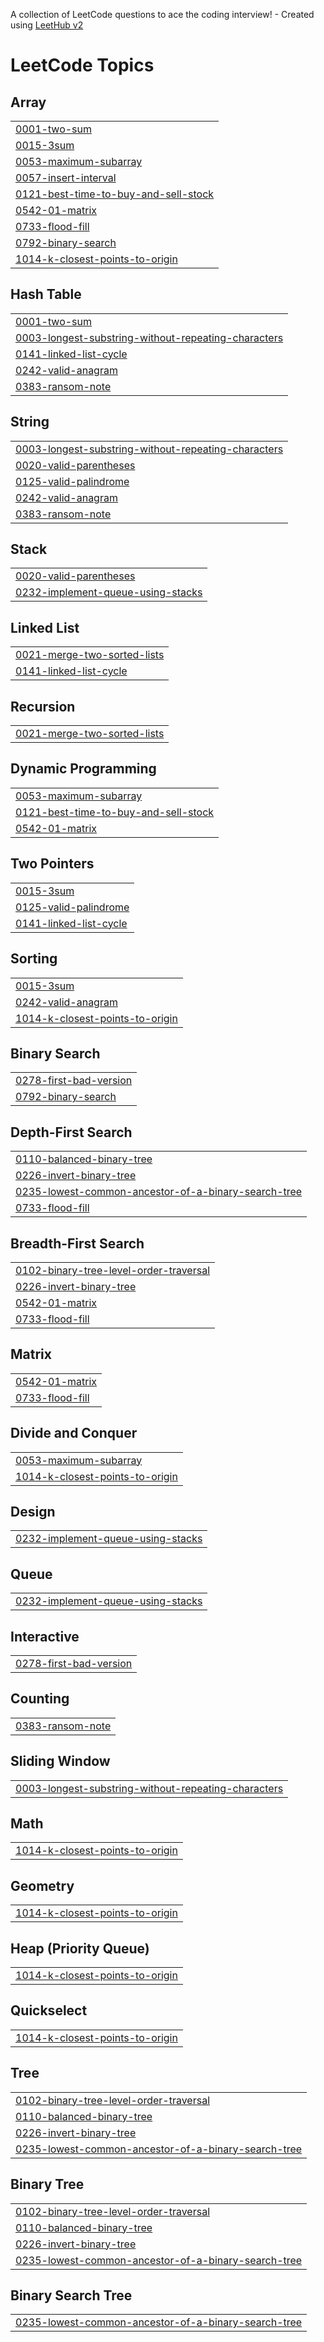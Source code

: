 A collection of LeetCode questions to ace the coding interview! - Created using [LeetHub v2](https://github.com/arunbhardwaj/LeetHub-2.0)
<!---LeetCode Topics Start-->
# LeetCode Topics
## Array
|  |
| ------- |
| [0001-two-sum](https://github.com/hanlyang0522/AlgoSelf/tree/master/0001-two-sum) |
| [0015-3sum](https://github.com/hanlyang0522/AlgoSelf/tree/master/0015-3sum) |
| [0053-maximum-subarray](https://github.com/hanlyang0522/AlgoSelf/tree/master/0053-maximum-subarray) |
| [0057-insert-interval](https://github.com/hanlyang0522/AlgoSelf/tree/master/0057-insert-interval) |
| [0121-best-time-to-buy-and-sell-stock](https://github.com/hanlyang0522/AlgoSelf/tree/master/0121-best-time-to-buy-and-sell-stock) |
| [0542-01-matrix](https://github.com/hanlyang0522/AlgoSelf/tree/master/0542-01-matrix) |
| [0733-flood-fill](https://github.com/hanlyang0522/AlgoSelf/tree/master/0733-flood-fill) |
| [0792-binary-search](https://github.com/hanlyang0522/AlgoSelf/tree/master/0792-binary-search) |
| [1014-k-closest-points-to-origin](https://github.com/hanlyang0522/AlgoSelf/tree/master/1014-k-closest-points-to-origin) |
## Hash Table
|  |
| ------- |
| [0001-two-sum](https://github.com/hanlyang0522/AlgoSelf/tree/master/0001-two-sum) |
| [0003-longest-substring-without-repeating-characters](https://github.com/hanlyang0522/AlgoSelf/tree/master/0003-longest-substring-without-repeating-characters) |
| [0141-linked-list-cycle](https://github.com/hanlyang0522/AlgoSelf/tree/master/0141-linked-list-cycle) |
| [0242-valid-anagram](https://github.com/hanlyang0522/AlgoSelf/tree/master/0242-valid-anagram) |
| [0383-ransom-note](https://github.com/hanlyang0522/AlgoSelf/tree/master/0383-ransom-note) |
## String
|  |
| ------- |
| [0003-longest-substring-without-repeating-characters](https://github.com/hanlyang0522/AlgoSelf/tree/master/0003-longest-substring-without-repeating-characters) |
| [0020-valid-parentheses](https://github.com/hanlyang0522/AlgoSelf/tree/master/0020-valid-parentheses) |
| [0125-valid-palindrome](https://github.com/hanlyang0522/AlgoSelf/tree/master/0125-valid-palindrome) |
| [0242-valid-anagram](https://github.com/hanlyang0522/AlgoSelf/tree/master/0242-valid-anagram) |
| [0383-ransom-note](https://github.com/hanlyang0522/AlgoSelf/tree/master/0383-ransom-note) |
## Stack
|  |
| ------- |
| [0020-valid-parentheses](https://github.com/hanlyang0522/AlgoSelf/tree/master/0020-valid-parentheses) |
| [0232-implement-queue-using-stacks](https://github.com/hanlyang0522/AlgoSelf/tree/master/0232-implement-queue-using-stacks) |
## Linked List
|  |
| ------- |
| [0021-merge-two-sorted-lists](https://github.com/hanlyang0522/AlgoSelf/tree/master/0021-merge-two-sorted-lists) |
| [0141-linked-list-cycle](https://github.com/hanlyang0522/AlgoSelf/tree/master/0141-linked-list-cycle) |
## Recursion
|  |
| ------- |
| [0021-merge-two-sorted-lists](https://github.com/hanlyang0522/AlgoSelf/tree/master/0021-merge-two-sorted-lists) |
## Dynamic Programming
|  |
| ------- |
| [0053-maximum-subarray](https://github.com/hanlyang0522/AlgoSelf/tree/master/0053-maximum-subarray) |
| [0121-best-time-to-buy-and-sell-stock](https://github.com/hanlyang0522/AlgoSelf/tree/master/0121-best-time-to-buy-and-sell-stock) |
| [0542-01-matrix](https://github.com/hanlyang0522/AlgoSelf/tree/master/0542-01-matrix) |
## Two Pointers
|  |
| ------- |
| [0015-3sum](https://github.com/hanlyang0522/AlgoSelf/tree/master/0015-3sum) |
| [0125-valid-palindrome](https://github.com/hanlyang0522/AlgoSelf/tree/master/0125-valid-palindrome) |
| [0141-linked-list-cycle](https://github.com/hanlyang0522/AlgoSelf/tree/master/0141-linked-list-cycle) |
## Sorting
|  |
| ------- |
| [0015-3sum](https://github.com/hanlyang0522/AlgoSelf/tree/master/0015-3sum) |
| [0242-valid-anagram](https://github.com/hanlyang0522/AlgoSelf/tree/master/0242-valid-anagram) |
| [1014-k-closest-points-to-origin](https://github.com/hanlyang0522/AlgoSelf/tree/master/1014-k-closest-points-to-origin) |
## Binary Search
|  |
| ------- |
| [0278-first-bad-version](https://github.com/hanlyang0522/AlgoSelf/tree/master/0278-first-bad-version) |
| [0792-binary-search](https://github.com/hanlyang0522/AlgoSelf/tree/master/0792-binary-search) |
## Depth-First Search
|  |
| ------- |
| [0110-balanced-binary-tree](https://github.com/hanlyang0522/AlgoSelf/tree/master/0110-balanced-binary-tree) |
| [0226-invert-binary-tree](https://github.com/hanlyang0522/AlgoSelf/tree/master/0226-invert-binary-tree) |
| [0235-lowest-common-ancestor-of-a-binary-search-tree](https://github.com/hanlyang0522/AlgoSelf/tree/master/0235-lowest-common-ancestor-of-a-binary-search-tree) |
| [0733-flood-fill](https://github.com/hanlyang0522/AlgoSelf/tree/master/0733-flood-fill) |
## Breadth-First Search
|  |
| ------- |
| [0102-binary-tree-level-order-traversal](https://github.com/hanlyang0522/AlgoSelf/tree/master/0102-binary-tree-level-order-traversal) |
| [0226-invert-binary-tree](https://github.com/hanlyang0522/AlgoSelf/tree/master/0226-invert-binary-tree) |
| [0542-01-matrix](https://github.com/hanlyang0522/AlgoSelf/tree/master/0542-01-matrix) |
| [0733-flood-fill](https://github.com/hanlyang0522/AlgoSelf/tree/master/0733-flood-fill) |
## Matrix
|  |
| ------- |
| [0542-01-matrix](https://github.com/hanlyang0522/AlgoSelf/tree/master/0542-01-matrix) |
| [0733-flood-fill](https://github.com/hanlyang0522/AlgoSelf/tree/master/0733-flood-fill) |
## Divide and Conquer
|  |
| ------- |
| [0053-maximum-subarray](https://github.com/hanlyang0522/AlgoSelf/tree/master/0053-maximum-subarray) |
| [1014-k-closest-points-to-origin](https://github.com/hanlyang0522/AlgoSelf/tree/master/1014-k-closest-points-to-origin) |
## Design
|  |
| ------- |
| [0232-implement-queue-using-stacks](https://github.com/hanlyang0522/AlgoSelf/tree/master/0232-implement-queue-using-stacks) |
## Queue
|  |
| ------- |
| [0232-implement-queue-using-stacks](https://github.com/hanlyang0522/AlgoSelf/tree/master/0232-implement-queue-using-stacks) |
## Interactive
|  |
| ------- |
| [0278-first-bad-version](https://github.com/hanlyang0522/AlgoSelf/tree/master/0278-first-bad-version) |
## Counting
|  |
| ------- |
| [0383-ransom-note](https://github.com/hanlyang0522/AlgoSelf/tree/master/0383-ransom-note) |
## Sliding Window
|  |
| ------- |
| [0003-longest-substring-without-repeating-characters](https://github.com/hanlyang0522/AlgoSelf/tree/master/0003-longest-substring-without-repeating-characters) |
## Math
|  |
| ------- |
| [1014-k-closest-points-to-origin](https://github.com/hanlyang0522/AlgoSelf/tree/master/1014-k-closest-points-to-origin) |
## Geometry
|  |
| ------- |
| [1014-k-closest-points-to-origin](https://github.com/hanlyang0522/AlgoSelf/tree/master/1014-k-closest-points-to-origin) |
## Heap (Priority Queue)
|  |
| ------- |
| [1014-k-closest-points-to-origin](https://github.com/hanlyang0522/AlgoSelf/tree/master/1014-k-closest-points-to-origin) |
## Quickselect
|  |
| ------- |
| [1014-k-closest-points-to-origin](https://github.com/hanlyang0522/AlgoSelf/tree/master/1014-k-closest-points-to-origin) |
## Tree
|  |
| ------- |
| [0102-binary-tree-level-order-traversal](https://github.com/hanlyang0522/AlgoSelf/tree/master/0102-binary-tree-level-order-traversal) |
| [0110-balanced-binary-tree](https://github.com/hanlyang0522/AlgoSelf/tree/master/0110-balanced-binary-tree) |
| [0226-invert-binary-tree](https://github.com/hanlyang0522/AlgoSelf/tree/master/0226-invert-binary-tree) |
| [0235-lowest-common-ancestor-of-a-binary-search-tree](https://github.com/hanlyang0522/AlgoSelf/tree/master/0235-lowest-common-ancestor-of-a-binary-search-tree) |
## Binary Tree
|  |
| ------- |
| [0102-binary-tree-level-order-traversal](https://github.com/hanlyang0522/AlgoSelf/tree/master/0102-binary-tree-level-order-traversal) |
| [0110-balanced-binary-tree](https://github.com/hanlyang0522/AlgoSelf/tree/master/0110-balanced-binary-tree) |
| [0226-invert-binary-tree](https://github.com/hanlyang0522/AlgoSelf/tree/master/0226-invert-binary-tree) |
| [0235-lowest-common-ancestor-of-a-binary-search-tree](https://github.com/hanlyang0522/AlgoSelf/tree/master/0235-lowest-common-ancestor-of-a-binary-search-tree) |
## Binary Search Tree
|  |
| ------- |
| [0235-lowest-common-ancestor-of-a-binary-search-tree](https://github.com/hanlyang0522/AlgoSelf/tree/master/0235-lowest-common-ancestor-of-a-binary-search-tree) |
<!---LeetCode Topics End-->